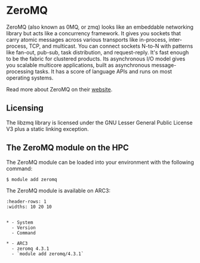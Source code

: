 # ZeroMQ

ZeroMQ (also known as 0MQ, or zmq) looks like an embeddable networking library but acts like a concurrency framework. It gives you sockets that carry atomic messages across various transports like in-process, inter-process, TCP, and multicast. You can connect sockets N-to-N with patterns like fan-out, pub-sub, task distribution, and request-reply. It's fast enough to be the fabric for clustered products. Its asynchronous I/O model gives you scalable multicore applications, built as asynchronous message-processing tasks. It has a score of language APIs and runs on most operating systems.



Read more about ZeroMQ on their [website](https://zeromq.org/).





## Licensing

The libzmq library is licensed under the GNU Lesser General Public License V3 plus a static linking exception.



## The ZeroMQ module on the HPC

The ZeroMQ module can be loaded into your environment with the following command:

```bash
$ module add zeromq
```

The ZeroMQ module is available on ARC3:

```{list-table}
:header-rows: 1
:widths: 10 20 10


* - System
  - Version
  - Command

* - ARC3
  - zeromq 4.3.1
  - `module add zeromq/4.3.1`

```
